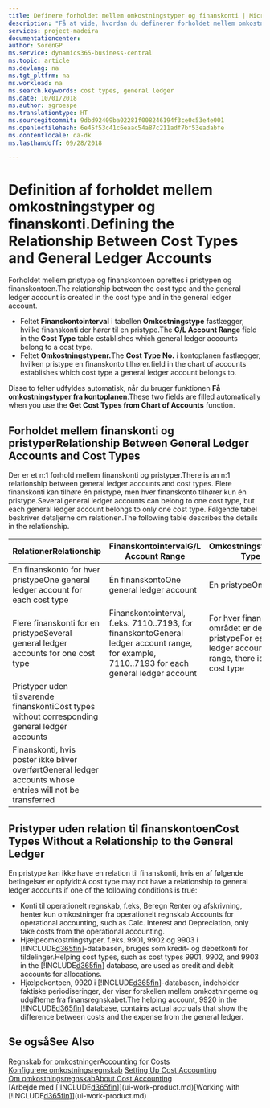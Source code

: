 ```yaml
---
title: Definere forholdet mellem omkostningstyper og finanskonti | Microsoft Docs
description: "Få at vide, hvordan du definerer forholdet mellem omkostningstypen og finanskontoen."
services: project-madeira
documentationcenter: 
author: SorenGP
ms.service: dynamics365-business-central
ms.topic: article
ms.devlang: na
ms.tgt_pltfrm: na
ms.workload: na
ms.search.keywords: cost types, general ledger
ms.date: 10/01/2018
ms.author: sgroespe
ms.translationtype: HT
ms.sourcegitcommit: 9dbd92409ba02281f008246194f3ce0c53e4e001
ms.openlocfilehash: 6e45f53c41c6eaac54a87c211adf7bf53eadabfe
ms.contentlocale: da-dk
ms.lasthandoff: 09/28/2018

---
```

# <a name="defining-the-relationship-between-cost-types-and-general-ledger-accounts"></a><span data-ttu-id="599a9-103">Definition af forholdet mellem omkostningstyper og finanskonti.</span><span class="sxs-lookup"><span data-stu-id="599a9-103">Defining the Relationship Between Cost Types and General Ledger Accounts</span></span>
<span data-ttu-id="599a9-104">Forholdet mellem pristype og finanskontoen oprettes i pristypen og finanskontoen.</span><span class="sxs-lookup"><span data-stu-id="599a9-104">The relationship between the cost type and the general ledger account is created in the cost type and in the general ledger account.</span></span>  

* <span data-ttu-id="599a9-105">Feltet **Finanskontointerval** i tabellen **Omkostningstype** fastlægger, hvilke finanskonti der hører til en pristype.</span><span class="sxs-lookup"><span data-stu-id="599a9-105">The **G/L Account Range** field in the **Cost Type** table establishes which general ledger accounts belong to a cost type.</span></span>  
* <span data-ttu-id="599a9-106">Feltet **Omkostningstypenr.**</span><span class="sxs-lookup"><span data-stu-id="599a9-106">The **Cost Type No.**</span></span> <span data-ttu-id="599a9-107">i kontoplanen fastlægger, hvilken pristype en finanskonto tilhører.</span><span class="sxs-lookup"><span data-stu-id="599a9-107">field in the chart of accounts establishes which cost type a general ledger account belongs to.</span></span>  

<span data-ttu-id="599a9-108">Disse to felter udfyldes automatisk, når du bruger funktionen **Få omkostningstyper fra kontoplanen**.</span><span class="sxs-lookup"><span data-stu-id="599a9-108">These two fields are filled automatically when you use the **Get Cost Types from Chart of Accounts** function.</span></span>  

## <a name="relationship-between-general-ledger-accounts-and-cost-types"></a><span data-ttu-id="599a9-109">Forholdet mellem finanskonti og pristyper</span><span class="sxs-lookup"><span data-stu-id="599a9-109">Relationship Between General Ledger Accounts and Cost Types</span></span>  
<span data-ttu-id="599a9-110">Der er et n:1 forhold mellem finanskonti og pristyper.</span><span class="sxs-lookup"><span data-stu-id="599a9-110">There is an n:1 relationship between general ledger accounts and cost types.</span></span> <span data-ttu-id="599a9-111">Flere finanskonti kan tilhøre én pristype, men hver finanskonto tilhører kun én pristype.</span><span class="sxs-lookup"><span data-stu-id="599a9-111">Several general ledger accounts can belong to one cost type, but each general ledger account belongs to only one cost type.</span></span> <span data-ttu-id="599a9-112">Følgende tabel beskriver detaljerne om relationen.</span><span class="sxs-lookup"><span data-stu-id="599a9-112">The following table describes the details in the relationship.</span></span>  

|<span data-ttu-id="599a9-113">Relationer</span><span class="sxs-lookup"><span data-stu-id="599a9-113">Relationship</span></span>|<span data-ttu-id="599a9-114">**Finanskontointerval**</span><span class="sxs-lookup"><span data-stu-id="599a9-114">**G/L Account Range**</span></span>|<span data-ttu-id="599a9-115">**Omkostningstypenr.**</span><span class="sxs-lookup"><span data-stu-id="599a9-115">**Cost Type No.**</span></span>|  
|------------------|------------------------------------------------|-------------------------------------------|  
|<span data-ttu-id="599a9-116">En finanskonto for hver pristype</span><span class="sxs-lookup"><span data-stu-id="599a9-116">One general ledger account for each cost type</span></span>|<span data-ttu-id="599a9-117">Én finanskonto</span><span class="sxs-lookup"><span data-stu-id="599a9-117">One general ledger account</span></span>|<span data-ttu-id="599a9-118">En pristype</span><span class="sxs-lookup"><span data-stu-id="599a9-118">One cost type</span></span>|  
|<span data-ttu-id="599a9-119">Flere finanskonti for en pristype</span><span class="sxs-lookup"><span data-stu-id="599a9-119">Several general ledger accounts for one cost type</span></span>|<span data-ttu-id="599a9-120">Finanskontointerval, f.eks. 7110..7193, for finanskonto</span><span class="sxs-lookup"><span data-stu-id="599a9-120">General ledger account range, for example, 7110..7193 for each general ledger account</span></span>|<span data-ttu-id="599a9-121">For hver finanskonto i området er det kun én pristype</span><span class="sxs-lookup"><span data-stu-id="599a9-121">For each general ledger account in the range, there is only one cost type</span></span>|  
|<span data-ttu-id="599a9-122">Pristyper uden tilsvarende finanskonti</span><span class="sxs-lookup"><span data-stu-id="599a9-122">Cost types without corresponding general ledger accounts</span></span>|<Empty>||  
|<span data-ttu-id="599a9-123">Finanskonti, hvis poster ikke bliver overført</span><span class="sxs-lookup"><span data-stu-id="599a9-123">General ledger accounts whose entries will not be transferred</span></span>||<Empty>|  

## <a name="cost-types-without-a-relationship-to-the-general-ledger"></a><span data-ttu-id="599a9-124">Pristyper uden relation til finanskontoen</span><span class="sxs-lookup"><span data-stu-id="599a9-124">Cost Types Without a Relationship to the General Ledger</span></span>  
<span data-ttu-id="599a9-125">En pristype kan ikke have en relation til finanskonti, hvis en af følgende betingelser er opfyldt:</span><span class="sxs-lookup"><span data-stu-id="599a9-125">A cost type may not have a relationship to general ledger accounts if one of the following conditions is true:</span></span>  

* <span data-ttu-id="599a9-126">Konti til operationelt regnskab, f.eks, Beregn Renter og afskrivning, henter kun omkostninger fra operationelt regnskab.</span><span class="sxs-lookup"><span data-stu-id="599a9-126">Accounts for operational accounting, such as Calc. Interest and Depreciation, only take costs from the operational accounting.</span></span>  
* <span data-ttu-id="599a9-127">Hjælpeomkostningstyper, f.eks. 9901, 9902 og 9903 i [!INCLUDE[d365fin](includes/d365fin_md.md)]-databasen, bruges som kredit- og debetkonti for tildelinger.</span><span class="sxs-lookup"><span data-stu-id="599a9-127">Helping cost types, such as cost types 9901, 9902, and 9903 in the [!INCLUDE[d365fin](includes/d365fin_md.md)] database, are used as credit and debit accounts for allocations.</span></span>  
* <span data-ttu-id="599a9-128">Hjælpekontoen, 9920 i [!INCLUDE[d365fin](includes/d365fin_md.md)]-databasen, indeholder faktiske periodiseringer, der viser forskellen mellem omkostningerne og udgifterne fra finansregnskabet.</span><span class="sxs-lookup"><span data-stu-id="599a9-128">The helping account, 9920 in the [!INCLUDE[d365fin](includes/d365fin_md.md)] database, contains actual accruals that show the difference between costs and the expense from the general ledger.</span></span>  

## <a name="see-also"></a><span data-ttu-id="599a9-129">Se også</span><span class="sxs-lookup"><span data-stu-id="599a9-129">See Also</span></span>  
[<span data-ttu-id="599a9-130">Regnskab for omkostninger</span><span class="sxs-lookup"><span data-stu-id="599a9-130">Accounting for Costs</span></span>](finance-manage-cost-accounting.md)  
<span data-ttu-id="599a9-131">[Konfigurere omkostningsregnskab](finance-set-up-cost-accounting.md) </span><span class="sxs-lookup"><span data-stu-id="599a9-131">[Setting Up Cost Accounting](finance-set-up-cost-accounting.md) </span></span>  
[<span data-ttu-id="599a9-132">Om omkostningsregnskab</span><span class="sxs-lookup"><span data-stu-id="599a9-132">About Cost Accounting</span></span>](finance-about-cost-accounting.md)  
<span data-ttu-id="599a9-133">[Arbejde med [!INCLUDE[d365fin](includes/d365fin_md.md)]](ui-work-product.md)</span><span class="sxs-lookup"><span data-stu-id="599a9-133">[Working with [!INCLUDE[d365fin](includes/d365fin_md.md)]](ui-work-product.md)</span></span>

